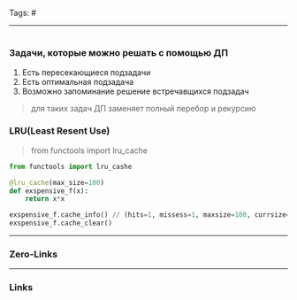 Tags: #
____
# 

### Задачи, которые можно решать с помощью ДП
1. Есть пересекающиеся подзадачи
2. Есть оптимальная подзадача
3. Возможно запоминание решение встречавщихся подзадач
> для таких задач ДП заменяет полный перебор и рекурсию

### LRU(Least Resent Use)
>from functools import lru_cache

```python
from functools import lru_cashe

@lru_cache(max_size=100)
def exspensive_f(x):
	return x*x

exspensive_f.cache_info() // (hits=1, missess=1, maxsize=100, currsize=1)
exspensive_f.cache_clear()
```
____
### Zero-Links

____
### Links